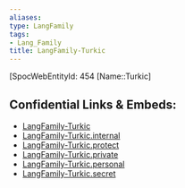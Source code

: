 ```yaml
---
aliases: 
type: LangFamily
tags: 
- Lang_Family
title: LangFamily-Turkic
---
```

[SpocWebEntityId: 454
[Name::Turkic]



## Confidential Links & Embeds: 
- [LangFamily-Turkic](../../../_public/lang/Family/LangFamily-Turkic.md) 
- [LangFamily-Turkic.internal](../../../_internal/lang/Family/LangFamily-Turkic.internal.md) 
- [LangFamily-Turkic.protect](../../../_protect/lang/Family/LangFamily-Turkic.protect.md) 
- [LangFamily-Turkic.private](../../../_private/lang/Family/LangFamily-Turkic.private.md) 
- [LangFamily-Turkic.personal](../../../_personal/lang/Family/LangFamily-Turkic.personal.md) 
- [LangFamily-Turkic.secret](../../../_secret/lang/Family/LangFamily-Turkic.secret.md) 
